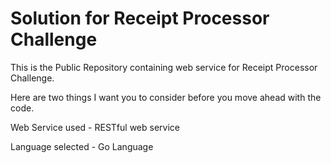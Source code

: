 # Solution for Receipt Processor Challenge
This is the Public Repository containing web service for Receipt Processor Challenge.

Here are two things I want you to consider before you move ahead with the code.

Web Service used - RESTful web service

Language selected - Go Language


